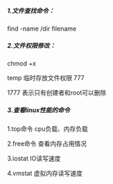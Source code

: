 ##### 1.文件查找命令：

find -name /dir  filename

##### 2.文件权限修改：

chmod +x

temp 临时存放文件权限  777

1777 表示只有创建者和root可以删除



##### 3.查看linux性能的命令

1.top命令   cpu负载、内存负载

2.free命令  查看内存占用情况

3.iostat  IO读写速度

4.vmstat 虚拟内存读写速度

